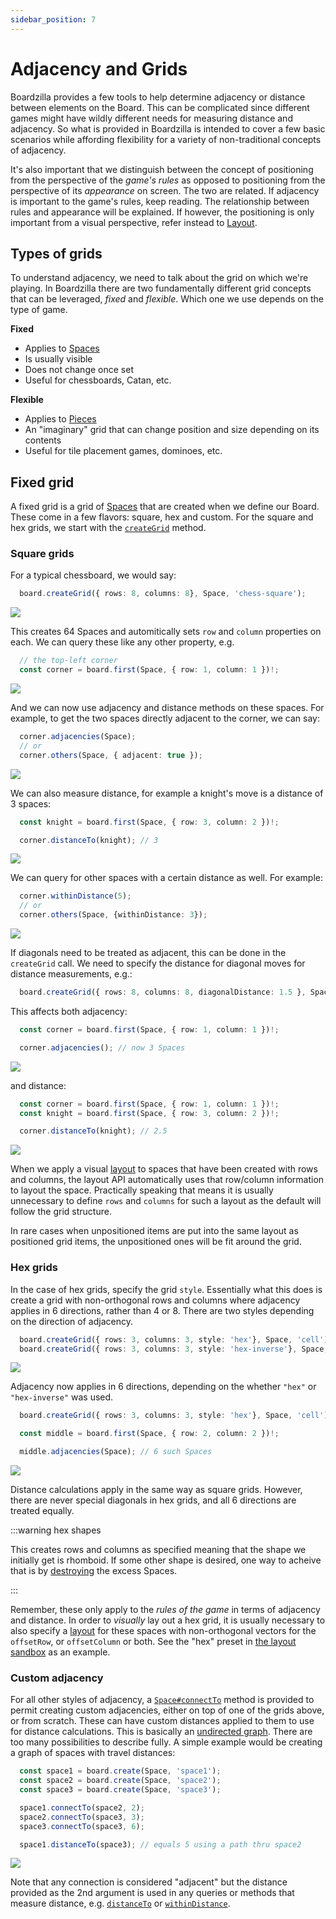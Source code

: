 ```yaml
---
sidebar_position: 7
---
```


# Adjacency and Grids

Boardzilla provides a few tools to help determine adjacency or distance between
elements on the Board. This can be complicated since different games might have
wildly different needs for measuring distance and adjacency. So what is provided
in Boardzilla is intended to cover a few basic scenarios while affording
flexibility for a variety of non-traditional concepts of adjacency.

It's also important that we distinguish between the concept of positioning from
the perspective of the _game's rules_ as opposed to positioning from the
perspective of its _appearance_ on screen. The two are related. If adjacency is
important to the game's rules, keep reading. The relationship between rules and
appearance will be explained. If however, the positioning is only important from
a visual perspective, refer instead to [Layout](../ui/layout).

## Types of grids

To understand adjacency, we need to talk about the grid on which we're
playing. In Boardzilla there are two fundamentally different grid concepts that
can be leveraged, _fixed_ and _flexible_. Which one we use depends on the type
of game.

**Fixed**
- Applies to [Spaces](core-concepts#space)
- Is usually visible
- Does not change once set
- Useful for chessboards, Catan, etc.

**Flexible**
- Applies to [Pieces](core-concepts#piece)
- An "imaginary" grid that can change position and size depending on its contents
- Useful for tile placement games, dominoes, etc.

## Fixed grid

A fixed grid is a grid of [Spaces](../api/classes/Space) that are created when
we define our Board. These come in a few flavors: square, hex and custom. For
the square and hex grids, we start with the
[`createGrid`](../api/classes/Space#creategrid) method.

### Square grids

For a typical chessboard, we would say:

```ts
  board.createGrid({ rows: 8, columns: 8}, Space, 'chess-square');
```

<div style="textAlign: center; width: 30%"><img src="/img/chess.svg"/></div>

This creates 64 Spaces and automitically sets `row` and `column` properties on
each. We can query these like any other property, e.g.

```ts
  // the top-left corner
  const corner = board.first(Space, { row: 1, column: 1 })!;
```

<div style="textAlign: center; width: 30%"><img src="/img/chess2.svg"/></div>

And we can now use adjacency and distance methods on these spaces. For example,
to get the two spaces directly adjacent to the corner, we can say:

```ts
  corner.adjacencies(Space);
  // or
  corner.others(Space, { adjacent: true });
```

<div style="textAlign: center; width: 30%"><img src="/img/chess3.svg"/></div>

We can also measure distance, for example a knight's move is a distance of 3
spaces:

```ts
  const knight = board.first(Space, { row: 3, column: 2 })!;

  corner.distanceTo(knight); // 3
```

<div style="textAlign: center; width: 30%"><img src="/img/chess4.svg"/></div>

We can query for other spaces with a certain distance as well. For example:

```ts
  corner.withinDistance(5);
  // or
  corner.others(Space, {withinDistance: 3});
```

<div style="textAlign: center; width: 30%"><img src="/img/chess5.svg"/></div>

If diagonals need to be treated as adjacent, this can be done in the
`createGrid` call. We need to specify the distance for diagonal moves for
distance measurements, e.g.:

```ts
  board.createGrid({ rows: 8, columns: 8, diagonalDistance: 1.5 }, Space, 'square');
```

This affects both adjacency:

```ts
  const corner = board.first(Space, { row: 1, column: 1 })!;

  corner.adjacencies(); // now 3 Spaces
```

<div style="textAlign: center; width: 30%"><img src="/img/chess7.svg"/></div>

and distance:

```ts
  const corner = board.first(Space, { row: 1, column: 1 })!;
  const knight = board.first(Space, { row: 3, column: 2 })!;

  corner.distanceTo(knight); // 2.5
```

<div style="textAlign: center; width: 30%"><img src="/img/chess6.svg"/></div>

When we apply a visual [layout](../ui/layout) to spaces that have been created
with rows and columns, the layout API automatically uses that row/column
information to layout the space. Practically speaking that means it is usually
unnecessary to define `rows` and `columns` for such a layout as the default will
follow the grid structure.

In rare cases when unpositioned items are put into the same layout as positioned
grid items, the unpositioned ones will be fit around the grid.

### Hex grids

In the case of hex grids, specify the grid `style`. Essentially what this does
is create a grid with non-orthogonal rows and columns where adjacency applies in
6 directions, rather than 4 or 8. There are two styles depending on the
direction of adjacency.

```ts
  board.createGrid({ rows: 3, columns: 3, style: 'hex'}, Space, 'cell');
  board.createGrid({ rows: 3, columns: 3, style: 'hex-inverse'}, Space, 'cell');
```

<div style="textAlign: center; width: 100%"><img src="/img/hex.svg"/></div>

Adjacency now applies in 6 directions, depending on the whether `"hex"` or
`"hex-inverse"` was used.

```ts
  board.createGrid({ rows: 3, columns: 3, style: 'hex'}, Space, 'cell');

  const middle = board.first(Space, { row: 2, column: 2 })!;

  middle.adjacencies(Space); // 6 such Spaces
```

<div style="textAlign: center; width: 30%"><img src="/img/hex2.svg"/></div>

Distance calculations apply in the same way as square grids. However, there are
never special diagonals in hex grids, and all 6 directions are treated equally.

:::warning hex shapes

This creates rows and columns as specified meaning that the shape we initially
get is rhomboid. If some other shape is desired, one way to acheive that is by
[destroying](../api/classes/GameElement#destroy) the excess Spaces.

:::

Remember, these only apply to the _rules of the game_ in terms of adjacency and
distance. In order to _visually_ lay out a hex grid, it is usually necessary to
also specify a [layout](../ui/layout) for these spaces with non-orthogonal
vectors for the `offsetRow`, or `offsetColumn` or both. See the "hex" preset in
[the layout sandbox](../ui/layout-sandbox) as an example.

### Custom adjacency

For all other styles of adjacency, a
[`Space#connectTo`](../api/classes/Space#connectto) method is provided to permit
creating custom adjacencies, either on top of one of the grids above, or from
scratch. These can have custom distances applied to them to use for distance
calculations. This is basically an [undirected
graph](https://en.wikipedia.org/wiki/Graph_(discrete_mathematics)). There are
too many possibilities to describe fully. A simple example would be creating a
graph of spaces with travel distances:

```ts
  const space1 = board.create(Space, 'space1');
  const space2 = board.create(Space, 'space2');
  const space3 = board.create(Space, 'space3');

  space1.connectTo(space2, 2);
  space2.connectTo(space3, 3);
  space3.connectTo(space3, 6);

  space1.distanceTo(space3); // equals 5 using a path thru space2
```

<div style="textAlign: center; width: 30%"><img src="/img/connect-to.svg"/></div>

Note that any connection is considered "adjacent" but the distance provided as
the 2nd argument is used in any queries or methods that measure distance, e.g.
[`distanceTo`](../api/classes/Space#distanceto) or
[`withinDistance`](../api/classes/Space#withindistance).
